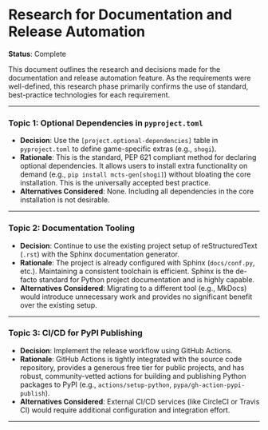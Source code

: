 # Research for Documentation and Release Automation

**Status**: Complete

This document outlines the research and decisions made for the documentation and release automation feature. As the requirements were well-defined, this research phase primarily confirms the use of standard, best-practice technologies for each requirement.

---

### Topic 1: Optional Dependencies in `pyproject.toml`

- **Decision**: Use the `[project.optional-dependencies]` table in `pyproject.toml` to define game-specific extras (e.g., `shogi`).
- **Rationale**: This is the standard, PEP 621 compliant method for declaring optional dependencies. It allows users to install extra functionality on demand (e.g., `pip install mcts-gen[shogi]`) without bloating the core installation. This is the universally accepted best practice.
- **Alternatives Considered**: None. Including all dependencies in the core installation is not desirable.

---

### Topic 2: Documentation Tooling

- **Decision**: Continue to use the existing project setup of reStructuredText (`.rst`) with the Sphinx documentation generator.
- **Rationale**: The project is already configured with Sphinx (`docs/conf.py`, etc.). Maintaining a consistent toolchain is efficient. Sphinx is the de-facto standard for Python project documentation and is highly capable.
- **Alternatives Considered**: Migrating to a different tool (e.g., MkDocs) would introduce unnecessary work and provides no significant benefit over the existing setup.

---

### Topic 3: CI/CD for PyPI Publishing

- **Decision**: Implement the release workflow using GitHub Actions.
- **Rationale**: GitHub Actions is tightly integrated with the source code repository, provides a generous free tier for public projects, and has robust, community-vetted actions for building and publishing Python packages to PyPI (e.g., `actions/setup-python`, `pypa/gh-action-pypi-publish`).
- **Alternatives Considered**: External CI/CD services (like CircleCI or Travis CI) would require additional configuration and integration effort.

---
